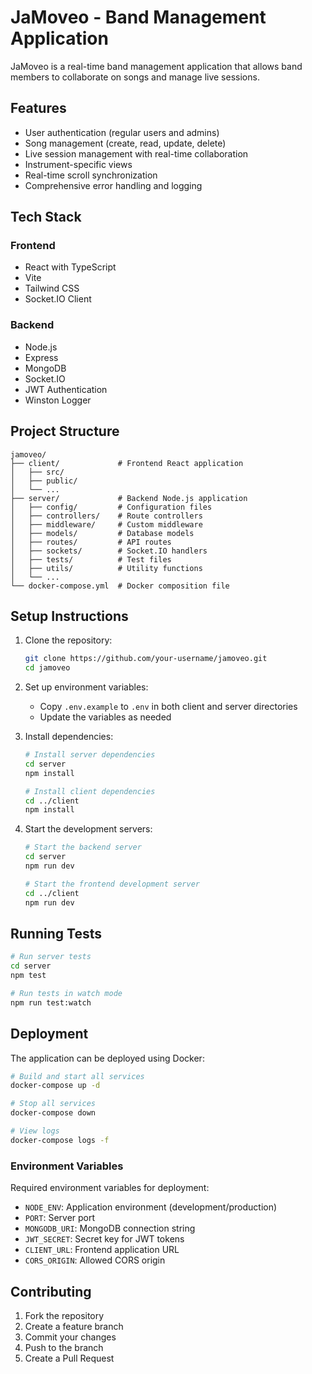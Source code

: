 # JaMoveo - Band Management Application

JaMoveo is a real-time band management application that allows band members to collaborate on songs and manage live sessions.

## Features

- User authentication (regular users and admins)
- Song management (create, read, update, delete)
- Live session management with real-time collaboration
- Instrument-specific views
- Real-time scroll synchronization
- Comprehensive error handling and logging

## Tech Stack

### Frontend
- React with TypeScript
- Vite
- Tailwind CSS
- Socket.IO Client

### Backend
- Node.js
- Express
- MongoDB
- Socket.IO
- JWT Authentication
- Winston Logger

## Project Structure

```
jamoveo/
├── client/             # Frontend React application
│   ├── src/
│   ├── public/
│   └── ...
├── server/             # Backend Node.js application
│   ├── config/         # Configuration files
│   ├── controllers/    # Route controllers
│   ├── middleware/     # Custom middleware
│   ├── models/         # Database models
│   ├── routes/         # API routes
│   ├── sockets/        # Socket.IO handlers
│   ├── tests/          # Test files
│   ├── utils/          # Utility functions
│   └── ...
└── docker-compose.yml  # Docker composition file
```

## Setup Instructions

1. Clone the repository:
   ```bash
   git clone https://github.com/your-username/jamoveo.git
   cd jamoveo
   ```

2. Set up environment variables:
   - Copy `.env.example` to `.env` in both client and server directories
   - Update the variables as needed

3. Install dependencies:
   ```bash
   # Install server dependencies
   cd server
   npm install

   # Install client dependencies
   cd ../client
   npm install
   ```

4. Start the development servers:
   ```bash
   # Start the backend server
   cd server
   npm run dev

   # Start the frontend development server
   cd ../client
   npm run dev
   ```

## Running Tests

```bash
# Run server tests
cd server
npm test

# Run tests in watch mode
npm run test:watch
```

## Deployment

The application can be deployed using Docker:

```bash
# Build and start all services
docker-compose up -d

# Stop all services
docker-compose down

# View logs
docker-compose logs -f
```

### Environment Variables

Required environment variables for deployment:

- `NODE_ENV`: Application environment (development/production)
- `PORT`: Server port
- `MONGODB_URI`: MongoDB connection string
- `JWT_SECRET`: Secret key for JWT tokens
- `CLIENT_URL`: Frontend application URL
- `CORS_ORIGIN`: Allowed CORS origin

## Contributing

1. Fork the repository
2. Create a feature branch
3. Commit your changes
4. Push to the branch
5. Create a Pull Request
